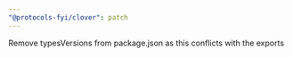 ```yaml
---
"@protocols-fyi/clover": patch
---
```


Remove typesVersions from package.json as this conflicts with the exports
